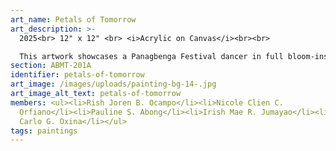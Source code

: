 ```yaml
---
art_name: Petals of Tomorrow
art_description: >-
  2025<br> 12" x 12" <br> <i>Acrylic on Canvas</i><br><br>

  This artwork showcases a Panagbenga Festival dancer in full bloom-inspired attire, gracefully positioned at the center, symbolizing tradition and culture. Behind her rises a futuristic cityscape filled with robots and drones, blending heritage with innovation in a vivid celebration of time and progress.
section: ABMT-201A
identifier: petals-of-tomorrow
art_image: /images/uploads/painting-bg-14-.jpg
art_image_alt_text: petals-of-tomorrow
members: <ul><li>Rish Joren B. Ocampo</li><li>Nicole Clien C.
  Orfiano</li><li>Pauline S. Abong</li><li>Irish Mae R. Jumayao</li><li>Jhon
  Carlo G. Oxina</li></ul>
tags: paintings
---
```

